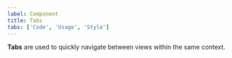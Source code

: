 ```yaml
---
label: Component
title: Tabs
tabs: ['Code', 'Usage', 'Style']
---
```


<page-intro>**Tabs** are used to quickly navigate between views within the same context.</page-intro>

<component 
    name="Tabs"
    component="tabs" 
    variation="tabs"
    codepen="QOprdK"
    haslightversion="false"
    hasReactVersion="true"
    hasLightBackground="false"
    >
</component>
